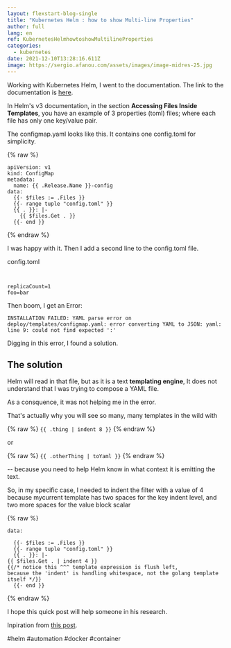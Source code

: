 ```yaml
---
layout: flexstart-blog-single
title: "Kubernetes Helm : how to show Multi-line Properties"
author: full
lang: en
ref: KubernetesHelmhowtoshowMultilineProperties
categories:
  - kubernetes
date: 2021-12-10T13:28:16.611Z
image: https://sergio.afanou.com/assets/images/image-midres-25.jpg
---
```

Working with Kubernetes Helm, I went to the documentation. The link to the documentation is [here](https://helm.sh/docs/chart_template_guide/accessing_files/). 

In Helm's v3 documentation, in the section **Accessing Files Inside Templates**, you have an example of 3 properties (toml) files; where each file has only one key/value pair.



The configmap.yaml looks like this. It contains one config.toml for simplicity.


{% raw %}
```
apiVersion: v1
kind: ConfigMap
metadata:
  name: {{ .Release.Name }}-config
data:
  {{- $files := .Files }}
  {{- range tuple "config.toml" }}
  {{ . }}: |-
    {{ $files.Get . }}
  {{- end }}
```
{% endraw %}


I was happy with it. Then I add a second line to the config.toml file.



config.toml
```


replicaCount=1
foo=bar
```


Then boom, I get an Error: 

```
INSTALLATION FAILED: YAML parse error on deploy/templates/configmap.yaml: error converting YAML to JSON: yaml: line 9: could not find expected ':'
```

Digging in this error, I found a solution.

## The solution

Helm will read in that file, but as it is a text __templating engine__,  It does not understand that I was trying to compose a YAML file.

As a consquence, it was not helping me in the error. 

That's actually why you will see so many, many templates in the wild with 

{% raw %}
```{{ .thing | indent 8 }}``` 
{% endraw %}

or 

{% raw %}
```{{ .otherThing | toYaml }}``` 
{% endraw %}

-- because you need to help Helm know in what context it is emitting the text.



So, in my specific case, I needed to indent the filter with a value of 4 because mycurrent template has two spaces for the key indent level, and two more spaces for the value block scalar


{% raw %}
```
data:

  {{- $files := .Files }}
  {{- range tuple "config.toml" }}
  {{ . }}: |-
{{ $files.Get . | indent 4 }}
{{/* notice this ^^^ template expression is flush left,
because the 'indent' is handling whitespace, not the golang template itself */}}
  {{- end }}
```
{% endraw %}


I hope this quick post will help someone in his research.

Inpiration from [this post](https://stackoverflow.com/questions/70297885/helms-v3-example-doesnt-show-multi-line-properties-get-yaml-to-json-parse-err).

#helm #automation #docker #container